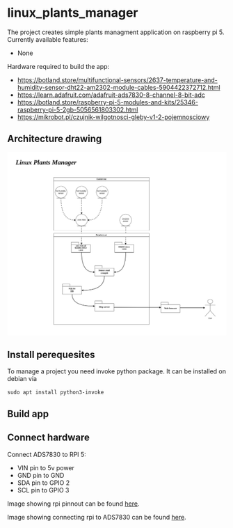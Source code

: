 # linux_plants_manager

The project creates simple plants managment application on raspberry pi 5. Currently available features:
- None
<!-- - Monitor air temprature -->
<!-- - Monitor air humidity -->
<!-- - Monitor soil humidity -->

Hardware required to build the app:
- https://botland.store/multifunctional-sensors/2637-temperature-and-humidity-sensor-dht22-am2302-module-cables-5904422372712.html
- https://learn.adafruit.com/adafruit-ads7830-8-channel-8-bit-adc
- https://botland.store/raspberry-pi-5-modules-and-kits/25346-raspberry-pi-5-2gb-5056561803302.html
- https://mikrobot.pl/czujnik-wilgotnosci-gleby-v1-2-pojemnosciowy

## Architecture drawing

![architecture drawing](./linux-plants-manager-architecture.jpg)

## Install perequesites

To manage a project you need invoke python package. It can be installed on debian via
```
sudo apt install python3-invoke
```

## Build app

<TO-DO>

## Connect hardware

Connect ADS7830 to RPI 5:
- VIN pin to 5v power
- GND pin to GND
- SDA pin to GPIO 2
- SCL pin to GPIO 3

Image showing rpi pinnout can be found [here](https://pinout-ai.s3.eu-west-2.amazonaws.com/raspberry-pi-5-gpio-pinout-diagram.webp).

Image showing connecting rpi to ADS7830 can be found [here](https://cdn-learn.adafruit.com/assets/assets/000/125/868/original/adafruit_products_piBB_bb.jpg?1699283305).
